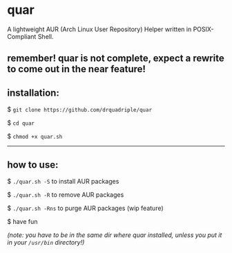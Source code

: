 # quar
A lightweight AUR (Arch Linux User Repository) Helper written in POSIX-Compliant Shell.

remember! quar is not complete, expect a rewrite to come out in the near feature!
-------------
installation:
-------------
$ `git clone https://github.com/drquadriple/quar`

$ `cd quar`

$ `chmod +x quar.sh`

-----------
how to use:
-----------

$ `./quar.sh -S` to install AUR packages

$ `./quar.sh -R` to remove AUR packages

$ `./quar.sh -Rns` to purge AUR packages (wip feature)

$ have fun

*(note: you have to be in the same dir where quar installed, unless you put it in your `/usr/bin` directory!)*
